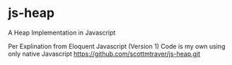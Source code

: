 # js-heap
A Heap Implementation in Javascript

Per Explination from Eloquent Javascript (Version 1)
Code is my own using only native Javascript
https://github.com/scottmtraver/js-heap.git

